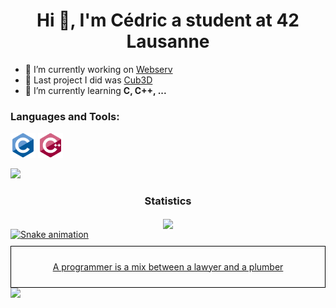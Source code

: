 <h1 align="center">Hi 👋, I'm Cédric a student at 42 Lausanne</h1>

- 🔭 I’m currently working on [Webserv](https://github.com/CMY42/Webserv)
- 🤝 Last project I did was [Cub3D](https://github.com/CMY42/cub3D)
- 🌱 I’m currently learning **C, C++, ...**


</div><h3 align="left">Languages and Tools:</h3>
<p align="left">
<img src="https://raw.githubusercontent.com/teamedwardforever/Readme-Generator/71f25dd8b98329b168142a6b782a107b75eab178/svg/Skills/Languages/c-original.svg" alt="C" width="40" height="40"/>
<img src="https://raw.githubusercontent.com/teamedwardforever/Readme-Generator/71f25dd8b98329b168142a6b782a107b75eab178/svg/Skills/Languages/cplusplus-original.svg" alt="CPP" width="40" height="40"/>
</p>

<img src="https://user-images.githubusercontent.com/73097560/115834477-dbab4500-a447-11eb-908a-139a6edaec5c.gif"><h3 align="center">Statistics</h3>
<div align="center">
<a href="https://github.com/CMY42">
<img align="center" src="http://github-profile-summary-cards.vercel.app/api/cards/profile-details?username=CMY42&theme=default" height="180em" />
</div>

<img src="https://raw.githubusercontent.com/CMY42/CMY42/output/snake.svg" alt="Snake animation" />

<div align="center" style="border: 1px solid black; padding: 10px; margin-top: 10px;">
  <p>A programmer is a mix between a lawyer and a plumber</p>
</div>

<img src="https://raw.githubusercontent.com/Trilokia/Trilokia/379277808c61ef204768a61bbc5d25bc7798ccf1/bottom_header.svg" />
